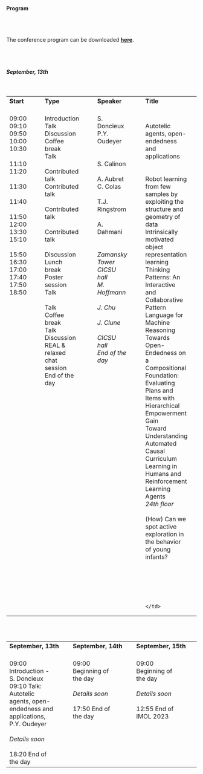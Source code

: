 ---
---

<br>

#### Program


<br>
<br>

The conference program can be downloaded <a href="https://imolconf2023.github.io/assets/program/imol23_program.pdf"><b>here</b></a>.

<br>
<br>

##### September, 13th

<br>

<table class="row" >
  <tr>
    <td class="column" style="font-weight:bold">
        Start
    </td>
    <td class="column" style="font-weight:bold">
        Type
    </td>
    <td class="column" style="font-weight:bold">
        Speaker
    </td>
    <td class="column" style="font-weight:bold">
        Title
    </td>
  </tr>
  <tr>
    <td class="column" style="vertical-align:top;padding-right: 40px;width: 10%">
        <br>
        09:00<br>
        09:10<br>
        09:50<br>
        10:00<br>
        10:30<br>
        <br>
        11:10<br>
        11:20<br>
        <br>
        11:30<br>
        <br>
        11:40<br>
        <br>
        11:50<br>
        12:00<br>
        13:30<br>
        15:10<br>
        <br>
        15:50<br>
        16:30<br>
        17:00<br>
        17:40<br>
        17:50<br>
        18:50<br>
    </td>
    <td class="column" style="vertical-align:top;padding-right: 40px;width: 20%">
        <br>
        Introduction<br>
        Talk<br>
        Discussion<br>
        Coffee break<br>
        Talk<br>
        <br>
        Contributed talk<br>
        Contributed talk<br>
        <br>
        Contributed talk<br>
        <br>
        Contributed talk<br>
        <br>
        Discussion<br>
        Lunch break<br>
        Poster session<br>
        Talk<br>
        <br>
        Talk<br>
        Coffee break<br>
        Talk<br>
        Discussion<br>
        REAL & relaxed chat session<br>
        End of the day<br>
    </td>
    <td class="column" style="vertical-align:top;padding-right: 40px;width: 20%">
        <br>
        S. Doncieux<br>
        P.Y. Oudeyer<br>
        <br>
        <br>
        S. Calinon<br>
        <br>
        A. Aubret<br>
        C. Colas<br>
        <br>
        T.J. Ringstrom<br>
        <br>
        A. Dahmani<br>
        <br>
        <br>
        <i>Zamansky Tower<br>
        <i>CICSU hall<br>
        M. Hoffmann<br>
        <br>
        J. Chu<br>
        <br>
        J. Clune<br>
        <br>
        <i>CICSU hall<br>
        End of the day<br>
    </td>
    <td class="column" style="vertical-align:top;padding-right: 40px;width: 50%">
        <br>
        <br>
        Autotelic agents, open-endedness and applications<br>
        <br>
        <br>
        Robot learning from few samples by exploiting the structure and geometry of data<br>
        Intrinsically motivated object representation learning<br>
        Thinking Patterns: An Interactive and Collaborative Pattern Language for Machine Reasoning<br>
        Towards Open-Endedness on a Compositional Foundation: Evaluating Plans and Items with Hierarchical Empowerment Gain<br>
        Toward Understanding Automated Causal Curriculum Learning in Humans and Reinforcement Learning Agents<br>
        <i>24th floor</i><br>
        <br>
        (How) Can we spot active exploration in the behavior of young infants?<br>
        <br>
        <br>
        <br>
        <br>
        <br>
        
    </td>
  </tr>
</table>








<br>
<br>


<table class="row" >
  <tr>
    <td class="column" style="font-weight:bold">
        September, 13th
    </td>
    <td class="column" style="font-weight:bold">
        September, 14th
    </td>
    <td class="column" style="font-weight:bold">
        September, 15th
    </td>
  </tr>
  <tr>
    <td class="column" style="vertical-align:top;padding-right: 40px;width: 33%">
        <br>
        09:00	Introduction - S. Doncieux<br>
        09:10	Talk: Autotelic agents, open-endedness and applications, P.Y. Oudeyer<br>
        <br>
        <i>Details soon</i><br>
        <br>
        18:20	End of the day<br>
    </td>
    <td class="column" style="vertical-align:top;padding-right: 40px;width: 33%">
        <br>
        09:00	Beginning of the day<br>
        <br>
        <i>Details soon</i><br>
        <br>
        17:50	End of the day<br>
    </td>
    <td class="column" style="vertical-align:top;padding-right: 40px;width: 33%">
        <br>
        09:00	Beginning of the day<br>
        <br>
        <i>Details soon</i><br>
        <br>
        12:55	End of IMOL 2023<br>
    </td>
  </tr>
</table>


<br>
<br>


